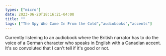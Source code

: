```yaml
---
types: ["micro"]
date: 2023-06-20T18:16:21-04:00
title: ""
tags: ["The Spy Who Came In From the Cold","audiobooks","accents"]
---
```

Currently listening to an audiobook where the British narrator has to do the voice of a German character who speaks in English with a Canadian accent. It's so convoluted that I can't tell if it's good or not.
